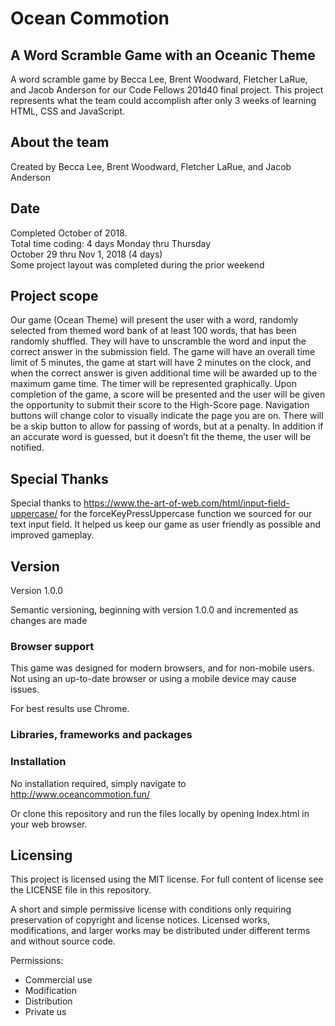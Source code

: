 # Ocean Commotion
## A Word Scramble Game with an Oceanic Theme
A word scramble game by Becca Lee, Brent Woodward, Fletcher LaRue, and Jacob Anderson for our Code Fellows 201d40 final project. This project represents what the team could accomplish after only 3 weeks of learning HTML, CSS and JavaScript.

## About the team
Created by Becca Lee, Brent Woodward, Fletcher LaRue, and Jacob Anderson

## Date
Completed October of 2018.  
Total time coding: 4 days Monday thru Thursday  
October 29 thru Nov 1, 2018 (4 days)  
Some project layout was completed during the prior weekend

## Project scope
Our game (Ocean Theme) will present the user with a word, randomly selected from themed word bank of at least 100 words, that has been randomly shuffled. They will have to unscramble the word and input the correct answer in the submission field. The game will have an overall time limit of 5 minutes, the game at start will have 2 minutes on the clock,  and when the correct answer is given additional time will be awarded up to the maximum game time. The timer will be represented graphically. Upon completion of the game, a score will be presented and the user will be given the opportunity to submit their score to the High-Score page. Navigation buttons will change color to visually indicate the page you are on. There will be a skip button to allow for passing of words, but at a penalty. In addition if an accurate word is guessed, but it doesn’t fit the theme, the user will be notified.

## Special Thanks
Special thanks to https://www.the-art-of-web.com/html/input-field-uppercase/ for the forceKeyPressUppercase function we sourced for our text input field. It helped us keep our game as user friendly as possible and improved gameplay.  

## Version
Version 1.0.0

Semantic versioning, beginning with version 1.0.0 and incremented as changes are made


### Browser support
This game was designed for modern browsers, and for non-mobile users. Not using an up-to-date browser or using a mobile device may cause issues.  

For best results use Chrome.

### Libraries, frameworks and packages

### Installation
No installation required, simply navigate to http://www.oceancommotion.fun/  

Or clone this repository and run the files locally by opening Index.html in your web browser.

## Licensing

This project is licensed using the MIT license. For full content of license see the LICENSE file in this repository.

A short and simple permissive license with conditions only requiring preservation of copyright and license notices. Licensed works, modifications, and larger works may be distributed under different terms and without source code.

Permissions: 
* Commercial use
* Modification
* Distribution
* Private us


